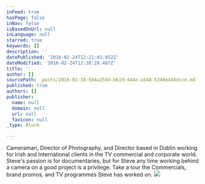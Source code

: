 ```yaml
---
inFeed: true
hasPage: false
inNav: false
isBasedOnUrl: null
inLanguage: null
starred: true
keywords: []
description: ''
datePublished: '2016-02-24T12:21:03.852Z'
dateModified: '2016-02-24T12:20:20.487Z'
title: ''
author: []
sourcePath: _posts/2016-02-18-504a25d4-b619-444e-a548-5248e446dcce.md
published: true
authors: []
publisher:
  name: null
  domain: null
  url: null
  favicon: null
_type: Blurb

---
```

Cameraman, Director of Photography, and Director based in Dublin working for Irish and International clients in the TV commercial and corporate world. Steve's passion is for documentaries, but for Steve any time working behind a camera on a good project is a privilege. Take a tour the Commercials, brand promos, and TV programmes Steve has worked on.
![](https://the-grid-user-content.s3-us-west-2.amazonaws.com/9db30520-8fa3-4056-a4e6-808d58534609.JPG)